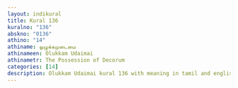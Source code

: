 ```yaml
---
layout: indikural
title: Kural 136
kuralno: "136"
abskno: "0136"
athino: "14"
athiname: ஒழுக்கமுடைமை
athinameen: Olukkam Udaimai
athinametr: The Possession of Decorum
categories: [14]
description: Olukkam Udaimai kural 136 with meaning in tamil and english 
---
```


